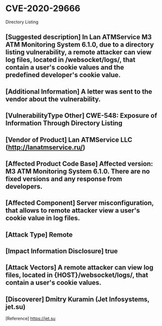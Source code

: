 # CVE-2020-29666
Directory Listing

[Suggested description]
In Lan ATMService M3 ATM Monitoring System 6.1.0, due to a directory listing vulnerability, a remote attacker can view log files, located in /websocket/logs/, that contain a user's cookie values and the predefined developer's cookie value.
------------------------------------------
[Additional Information]
A letter was sent to the vendor about the vulnerability.
------------------------------------------
[VulnerabilityType Other]
CWE-548: Exposure of Information Through Directory Listing
------------------------------------------
[Vendor of Product]
Lan ATMService LLC (http://lanatmservice.ru/)
------------------------------------------
[Affected Product Code Base]
Affected version: M3 ATM Monitoring System 6.1.0. There are no fixed versions and any response from developers.
------------------------------------------
[Affected Component]
Server misconfiguration, that allows to remote attacker view a user's cookie value in log files.
------------------------------------------
[Attack Type]
Remote
------------------------------------------
[Impact Information Disclosure]
true
------------------------------------------
[Attack Vectors]
A remote attacker can view log files, located in {HOST}/websocket/logs/, that contain a user's cookie values.
------------------------------------------
[Discoverer]
Dmitry Kuramin (Jet Infosystems, jet.su)
------------------------------------------
[Reference]
https://jet.su

